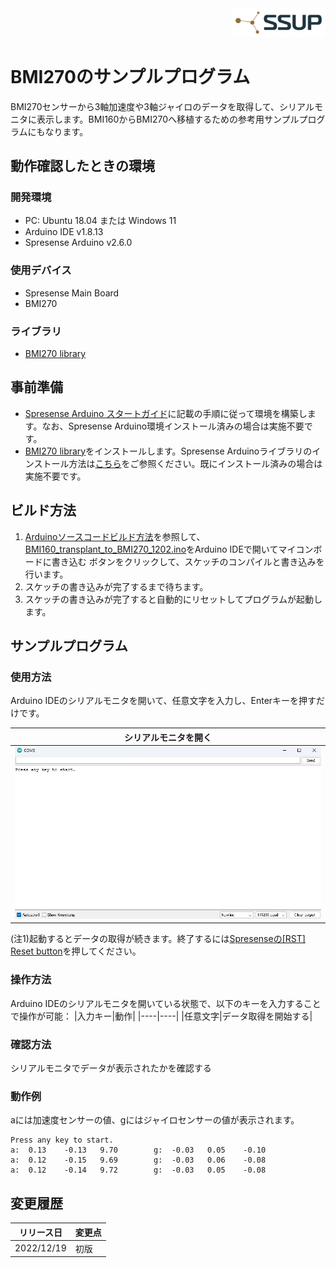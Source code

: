 <div align="right">
<a href="https://developer.sony.com/ja/develop/ssup/"><img src="../../../images/SSUPLOGO2.png" width="150"></a>
</div>

# BMI270のサンプルプログラム

BMI270センサーから3軸加速度や3軸ジャイロのデータを取得して、シリアルモニタに表示します。BMI160からBMI270へ移植するための参考用サンプルプログラムにもなります。

## 動作確認したときの環境

### 開発環境
  - PC: Ubuntu 18.04 または Windows 11
  - Arduino IDE v1.8.13
  - Spresense Arduino v2.6.0

### 使用デバイス
- Spresense Main Board
- BMI270

### ライブラリ
- [BMI270 library](https://github.com/TomonobuHayakawa/BMI270-Sensor-API)

## 事前準備
- [Spresense Arduino スタートガイド](https://developer.sony.com/develop/spresense/docs/arduino_set_up_ja.html)に記載の手順に従って環境を構築します。なお、Spresense Arduino環境インストール済みの場合は実施不要です。
- [BMI270 library](https://github.com/TomonobuHayakawa/BMI270-Sensor-API)をインストールします。Spresense Arduinoライブラリのインストール方法は[こちら](https://github.com/SonySemiconductorSolutions/ssup-spresense-internal/blob/main/FAQ.md#arduino%E3%83%A9%E3%82%A4%E3%83%96%E3%83%A9%E3%83%AA%E3%82%92%E3%82%A4%E3%83%B3%E3%82%B9%E3%83%88%E3%83%BC%E3%83%AB%E3%81%99%E3%82%8B%E6%96%B9%E6%B3%95)をご参照ください。既にインストール済みの場合は実施不要です。

## ビルド方法
1. [Arduinoソースコードビルド方法](https://developer.sony.com/develop/spresense/docs/arduino_set_up_ja.html#_led_%E3%81%AE%E3%82%B9%E3%82%B1%E3%83%83%E3%83%81%E3%82%92%E5%8B%95%E3%81%8B%E3%81%97%E3%81%A6%E3%81%BF%E3%82%8B)を参照して、[BMI160_transplant_to_BMI270_1202.ino](./BMI160_transplant_to_BMI270_1202.ino)をArduino IDEで開いてマイコンボードに書き込む ボタンをクリックして、スケッチのコンパイルと書き込みを行います。
2. スケッチの書き込みが完了するまで待ちます。
3. スケッチの書き込みが完了すると自動的にリセットしてプログラムが起動します。

## サンプルプログラム

### 使用方法
Arduino IDEのシリアルモニタを開いて、任意文字を入力し、Enterキーを押すだけです。

|シリアルモニタを開く|
|----|
|![シリアルモニタを開く](images/シリアルモニタを開く.png)|

(注1)起動するとデータの取得が続きます。終了するには[Spresenseの[RST] Reset button](https://developer.sony.com/develop/spresense/docs/introduction_ja.html)を押してください。<br/>

### 操作方法
Arduino IDEのシリアルモニタを開いている状態で、以下のキーを入力することで操作が可能：
|入力キー|動作|
|----|----|
|任意文字|データ取得を開始する|

### 確認方法
シリアルモニタでデータが表示されたかを確認する

### 動作例
aには加速度センサーの値、gにはジャイロセンサーの値が表示されます。

```
Press any key to start.  
a:	0.13	-0.13	9.70		g:	-0.03	0.05	-0.10  
a:	0.12	-0.15	9.69		g:	-0.03	0.06	-0.08  
a:	0.12	-0.14	9.72		g:	-0.03	0.05	-0.08  
```

## 変更履歴
|リリース日|変更点|
|----|----|
|2022/12/19|初版|
